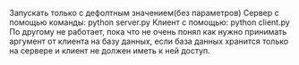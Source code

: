 Запускать только с дефолтным значением(без параметров)
Сервер с помощью команды: python server.py
Клиент с помощью: python client.py
По другому не работает, пока что не очень понял как нужно принимать аргумент от клиента на базу данных,
если база данных хранится только на сервере и клиент не должен иметь к ней доступ.
